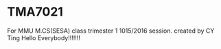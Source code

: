 # TMA7021
For MMU M.CS(SESA) class trimester 1 1015/2016 session.
created by CY Ting
Hello Everybody!!!!!!!